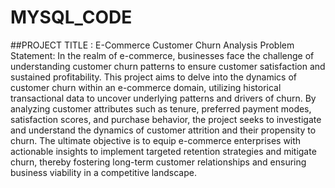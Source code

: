 # MYSQL_CODE

##PROJECT TITLE :  E-Commerce Customer Churn Analysis
Problem Statement:
      In the realm of e-commerce, businesses face the challenge of understanding customer
churn patterns to ensure customer satisfaction and sustained profitability. This project
aims to delve into the dynamics of customer churn within an e-commerce domain,
utilizing historical transactional data to uncover underlying patterns and drivers of
churn. By analyzing customer attributes such as tenure, preferred payment modes,
satisfaction scores, and purchase behavior, the project seeks to investigate and
understand the dynamics of customer attrition and their propensity to churn. The
ultimate objective is to equip e-commerce enterprises with actionable insights to
implement targeted retention strategies and mitigate churn, thereby fostering long-term
customer relationships and ensuring business viability in a competitive landscape.
